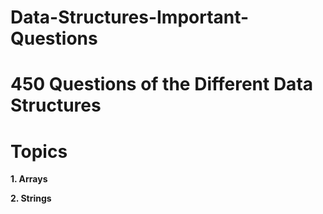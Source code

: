 # Data-Structures-Important-Questions
# 450 Questions of the Different Data Structures
# Topics

**1. Arrays**

**2. Strings**

